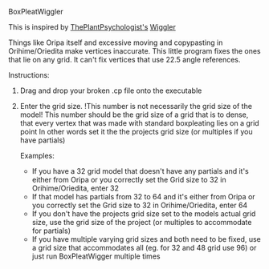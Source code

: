 BoxPleatWiggler

This is inspired by [ThePlantPsychologist's](https://web.mit.edu/wongb/www/origami/index.html) [Wiggler](https://web.mit.edu/wongb/www/origami/resources/wiggle.html)

Things like Oripa itself and excessive moving and copypasting in Orihime/Oriedita make vertices inaccurate. 
This little program fixes the ones that lie on any grid. It can't fix vertices that use 22.5 angle references. 

Instructions:

1. Drag and drop your broken .cp file onto the executable
2. Enter the grid size. !This number is  not necessarily the grid size of the model!
   This number should be the grid size of a grid that is to dense, that every vertex that was made with standard boxpleating lies on a grid point
   In other words set it the the projects grid size (or multiples if you have partials)

   Examples:
     - If you have a 32 grid model that doesn't have any partials and it's either from Oripa or you correctly set the Grid size to 32 in Orihime/Oriedita, enter 32
     - If that model has partials from 32 to 64 and it's either from Oripa or you correctly set the Grid size to 32 in Orihime/Oriedita, enter 64
     - If you don't have the projects grid size set to the models actual grid size, use the grid size of the project (or multiples to accommodate for partials)
     - If you have multiple varying grid sizes and both need to be fixed, use a grid size that accommodates all (eg. for 32 and 48 grid use 96) or just run BoxPleatWigger multiple times
